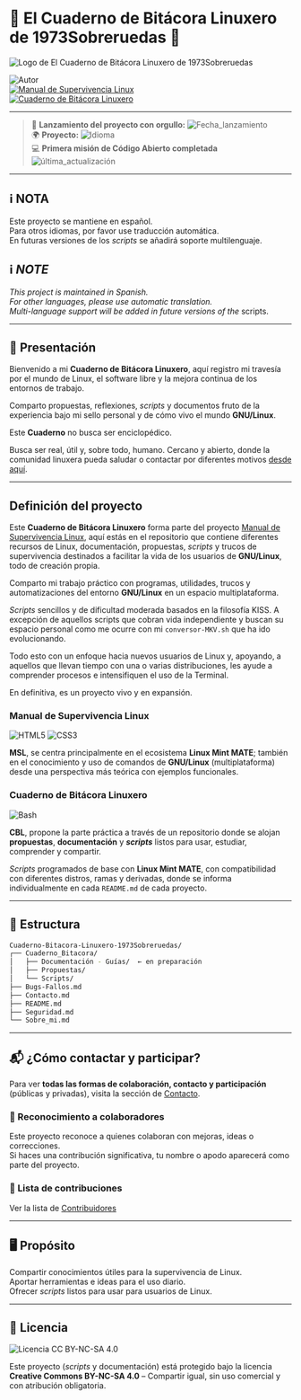 # 🐧 El Cuaderno de Bitácora Linuxero de 1973Sobreruedas 🐧

![Logo de El Cuaderno de Bitácora Linuxero de 1973Sobreruedas](https://www.manualdesupervivencialinux.com/wp-content/uploads/2025/09/Logo2_CBL_x640.png)

![Autor](https://img.shields.io/badge/Autor-1973Sobreruedas-wheat?logo=Linux&logoColor=wheat)  
[![Manual de Supervivencia Linux](https://img.shields.io/badge/Proyecto-Manual_de_Supervivencia_Linux-wheat?logo=Wordpress&logoColor=wheat)](https://www.manualdesupervivencialinux.com)  
[![Cuaderno de Bitácora Linuxero](https://img.shields.io/badge/GitHub_--_Repositorio-Cuaderno_de_Bitácora_Linuxero-wheat?logo=github&logoColor=wheat)](https://github.com/1973Sobreruedas/Cuaderno-Bitacora-Linuxero-1973Sobreruedas)

---

> 🚀 **Lanzamiento del proyecto con orgullo:** ![Fecha_lanzamiento](https://img.shields.io/badge/Fecha-27_de_abril_de_2025-wheat?logo=googlecalendar&logoColor=wheat)  
> 🌍 **Proyecto:** ![Idioma](https://img.shields.io/badge/Español-wheat?logo=Academia&logoColor=black)  
> 💻 **Primera misión de Código Abierto completada**  
> ![última_actualización](https://img.shields.io/badge/Última_Actualización_del_README-08_·_oct_·_2025-slateblue?style=plastic&logo=datefns&logoColor=wheat)

---

## ℹ️ **NOTA**

Este proyecto se mantiene en español.  
Para otros idiomas, por favor use traducción automática.  
En futuras versiones de los *scripts* se añadirá soporte multilenguaje.

## ℹ️ *NOTE*

*This project is maintained in Spanish.*  
*For other languages, please use automatic translation.*  
*Multi-language support will be added in future versions of the* scripts.

---

## 🧾 Presentación

Bienvenido a mi **Cuaderno de Bitácora Linuxero**, aquí registro mi travesía por el mundo de Linux, el software libre y la mejora continua de los entornos de trabajo.

Comparto propuestas, reflexiones, *scripts* y documentos fruto de la experiencia bajo mi sello personal y de cómo vivo el mundo **GNU/Linux**.

Este **Cuaderno** no busca ser enciclopédico.

Busca ser real, útil y, sobre todo, humano. Cercano y abierto, donde la comunidad linuxera pueda saludar o contactar por diferentes motivos [desde aquí](https://www.manualdesupervivencialinux.com/cuaderno/).

---

## Definición del proyecto

Este **Cuaderno de Bitácora Linuxero** forma parte del proyecto [Manual de Supervivencia Linux](https://www.manualdesupervivenciaLinux.com), aquí estás en el repositorio que contiene diferentes recursos de Linux, documentación, propuestas, *scripts* y trucos de supervivencia destinados a facilitar la vida de los usuarios de **GNU/Linux**, todo de creación propia.

Comparto mi trabajo práctico con programas, utilidades, trucos y automatizaciones del entorno **GNU/Linux** en un espacio multiplataforma.

*Scripts* sencillos y de dificultad moderada basados en la filosofía KISS. A excepción de aquellos scripts que cobran vida independiente y buscan su espacio personal como me ocurre con mi `conversor-MKV.sh` que ha ido evolucionando.

Todo esto con un enfoque hacia nuevos usuarios de Linux y, apoyando, a aquellos que llevan tiempo con una o varias distribuciones, les ayude a comprender procesos e intensifiquen el uso de la Terminal.

En definitiva, es un proyecto vivo y en expansión.

### Manual de Supervivencia Linux

![HTML5](https://img.shields.io/badge/HTML5-Markup-E34F26?logo=html5&logoColor=wheat)
![CSS3](https://img.shields.io/badge/CSS3-Styles-1572B6?logo=css&logoColor=wheat)

**MSL**, se centra principalmente en el ecosistema **Linux Mint MATE**; también en el conocimiento y uso de comandos de **GNU/Linux** (multiplataforma) desde una perspectiva más teórica con ejemplos funcionales.

### Cuaderno de Bitácora Linuxero

![Bash](https://img.shields.io/badge/Bash-Shell-4EAA25?logo=gnubash&logoColor=wheat)

**CBL**, propone la parte práctica a través de un repositorio donde se alojan **propuestas**, **documentación** y **_scripts_** listos para usar, estudiar, comprender y compartir.

*Scripts* programados de base con **Linux Mint MATE**, con compatibilidad con diferentes distros, ramas y derivadas, donde se informa individualmente en cada `README.md` de cada proyecto.

---

## 🧬 Estructura

```bash
Cuaderno-Bitacora-Linuxero-1973Sobreruedas/  
┌── Cuaderno_Bitacora/  
│   ├── Documentación - Guías/  ← en preparación
│   ├── Propuestas/  
│   └── Scripts/  
├── Bugs-Fallos.md  
├── Contacto.md  
├── README.md  
├── Seguridad.md  
└── Sobre_mi.md
```

---

## 📬 ¿Cómo contactar y participar?

Para ver **todas las formas de colaboración, contacto y participación** (públicas y privadas), visita la sección de [Contacto](https://github.com/1973Sobreruedas/Cuaderno-Bitacora-Linuxero-1973Sobreruedas/blob/main/Contacto.md).

### 👥 Reconocimiento a colaboradores

Este proyecto reconoce a quienes colaboran con mejoras, ideas o correcciones.  
Si haces una contribución significativa, tu nombre o apodo aparecerá como parte del proyecto.

### 👥 Lista de contribuciones

Ver la lista de [Contribuidores](./CONTRIBUIDORES.md)

---

## 🖥️ Propósito

Compartir conocimientos útiles para la supervivencia de Linux.  
Aportar herramientas e ideas para el uso diario.  
Ofrecer *scripts* listos para usar para usuarios de Linux.

---

## 📜 Licencia

![Licencia CC BY-NC-SA 4.0](https://img.shields.io/badge/Licencia-CC_BY--NC--SA_4%2E0-wheat?logo=creativecommons&logoColor=wheat)

Este proyecto (*scripts* y documentación) está protegido bajo la licencia **Creative Commons BY-NC-SA 4.0** – Compartir igual, sin uso comercial y con atribución obligatoria.
